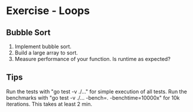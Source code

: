 # Exercise - Loops

## Bubble Sort

1. Implement bubble sort.
2. Build a large array to sort.
3. Measure performance of your function. Is runtime as expected?

## Tips

Run the tests with "go test -v ./..." for simple execution of all tests.
Run the benchmarks with "go test -v ./... -bench=. -benchtime=10000x" for 10k iterations. This takes at least 2 min.
